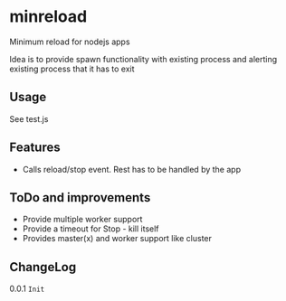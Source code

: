 # minreload
Minimum reload for nodejs apps

Idea is to provide spawn functionality with existing process and alerting existing process that it has to exit

## Usage
See test.js


## Features
- Calls reload/stop event. Rest has to be handled by the app

## ToDo and improvements
- Provide multiple worker support
- Provide a timeout for Stop - kill itself
- Provides master(x) and worker support like cluster

## ChangeLog
0.0.1 
``` Init ```
